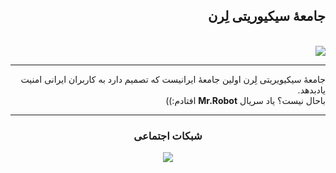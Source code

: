<div dir="rtl">
<h2>
جامعۀ سیکیوریتی لِرن
</h2>

<br/>
<img src="https://persian-badge.vercel.app/api/badge/اولین سایت ایرانی-برای یادگیری امنیت-0088CC??style=flat-square"/>
<hr/>

جامعۀ سیکیویریتی لِرن اولین جامعۀ ایرانیست که تصمیم دارد به کاربران ایرانی امنیت یادبدهد.
<br/>
باحال نیست؟ یاد سریال **Mr.Robot** افتادم:))
<hr/>




<center>
<h3>شبکات اجتماعی</h3>

<a href="https://www.ghalbeyou.ir/joins/discord">
<img src="https://persian-badge.vercel.app/api/badge/عضویت به-سرور دیسکورد-0088CC"/>
</a>
</center>

</div>
